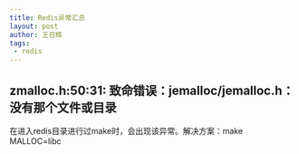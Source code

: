 ```yaml
---
title: Redis异常汇总
layout: post
author: 王召辉
tags: 
 - redis
---
```


## zmalloc.h:50:31: 致命错误：jemalloc/jemalloc.h：没有那个文件或目录

在进入redis目录进行过make时，会出现该异常。解决方案：make MALLOC=libc
